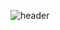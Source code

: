 ![header](https://capsule-render.vercel.app/api?type=waving&color=gradient&height=300&section=header&text=%20JOEUNJI%20README!%20:relaxed:)


